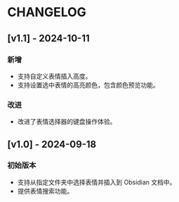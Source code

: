 # CHANGELOG

## [v1.1] - 2024-10-11
### 新增
- 支持自定义表情插入高度。
- 支持设置选中表情的高亮颜色，包含颜色预览功能。

### 改进
- 改进了表情选择器的键盘操作体验。

## [v1.0] - 2024-09-18
### 初始版本
- 支持从指定文件夹中选择表情并插入到 Obsidian 文档中。
- 提供表情搜索功能。


